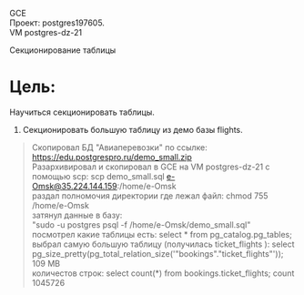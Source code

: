 GCE   
Проект: postgres197605.  
VM postgres-dz-21

Секционирование таблицы

# Цель:
Научиться секционировать таблицы.

1. Секционировать большую таблицу из демо базы flights.    
> Скопировал БД "Авиаперевозки" по ссылке: https://edu.postgrespro.ru/demo_small.zip    
> Разархивировал и скопировал в GCE на VM postgres-dz-21 с помощью scp:
> scp demo_small.sql e-Omsk@35.224.144.159:/home/e-Omsk       
> раздал полномочия директории где лежал файл: chmod 755 /home/e-Omsk      
> затянул данные в базу:       
> "sudo -u postgres psql -f /home/e-Omsk/demo_small.sql"          
> посмотрел какие таблицы есть: select * from pg_catalog.pg_tables;        
> выбрал самую большую таблицу (получилась ticket_flights ):
> select pg_size_pretty(pg_total_relation_size('"bookings"."ticket_flights"'));
> 109 MB        
> количестов строк: select count(*) from bookings.ticket_flights;
> count  1045726
> 
